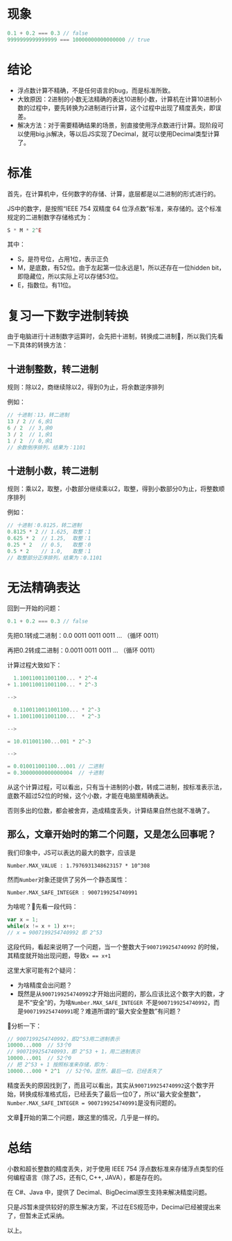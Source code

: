 # 现象
```javascript
0.1 + 0.2 === 0.3 // false
9999999999999999 === 10000000000000000 // true
```
# 结论
- 浮点数计算不精确，不是任何语言的bug，而是标准所致。
- 大致原因：2进制的小数无法精确的表达10进制小数，计算机在计算10进制小数的过程中，要先转换为2进制进行计算，这个过程中出现了精度丢失，即误差。
- 解决方法：对于需要精确结果的场景，别直接使用浮点数进行计算。现阶段可以使用big.js解决，等以后JS实现了Decimal，就可以使用Decimal类型计算了。

# 标准
首先，在计算机中，任何数字的存储、计算，底层都是以二进制的形式进行的。

JS中的数字，是按照“IEEE 754 双精度 64 位浮点数”标准，来存储的。这个标准规定的二进制数字存储格式为：
```js
S * M * 2^E
```
其中：
- S，是符号位，占用1位，表示正负
- M，是底数，有52位。由于左起第一位永远是1，所以还存在一位hidden bit，即隐藏位，所以实际上可以存储53位。
- E，指数位。有11位。

# 复习一下数字进制转换
由于电脑进行十进制数字运算时，会先把十进制，转换成二进制，所以我们先看一下具体的转换方法：

## 十进制整数，转二进制
规则：除以2，商继续除以2，得到0为止，将余数逆序排列

例如：

```js
// 十进制：13，转二进制
13 / 2 // 6,余1
6 / 2  // 3,余0
3 / 2  // 1,余1
1 / 2  // 0,余1
// 余数倒序排列，结果为：1101 
```

## 十进制小数，转二进制
规则：乘以2，取整，小数部分继续乘以2，取整，得到小数部分0为止，将整数顺序排列

例如：
```js
// 十进制：0.8125，转二进制
0.8125 * 2 // 1.625, 取整：1
0.625 * 2  // 1.25,  取整：1
0.25 * 2   // 0.5,   取整：0
0.5 * 2    // 1.0,   取整：1
// 取整部分正序排列，结果为：0.1101
```
# 无法精确表达
回到一开始的问题：
```js
0.1 + 0.2 === 0.3 // false
```
先把0.1转成二进制：0.0 0011 0011 0011 … （循环 0011）

再把0.2转成二进制：0.0011 0011 0011 … （循环 0011）

计算过程大致如下：

```js
  1.100110011001100... * 2^-4
+ 1.100110011001100... * 2^-3

-->

  0.1100110011001100... * 2^-3
+ 1.100110011001100...  * 2^-3

-->

= 10.011001100...001 * 2^-3

-->

= 0.010011001100...001 // 二进制
= 0.30000000000000004  // 十进制
```

从这个计算过程，可以看出，只有当十进制的小数，转成二进制，按标准表示法，底数不超过52位的时候，这个小数，才能在电脑里精确表达。

否则多出的位数，都会被舍弃，造成精度丢失，计算结果自然也就不准确了。

## 那么，文章开始时的第二个问题，又是怎么回事呢？

我们印象中，JS可以表达的最大的数字，应该是

`Number.MAX_VALUE : 1.7976931348623157 * 10^308`

然而`Number`对象还提供了另外一个静态属性：

`Number.MAX_SAFE_INTEGER : 9007199254740991`

为啥呢？先看一段代码：

```js
var x = 1;
while(x != x + 1) x++;
// x = 9007199254740992 即 2^53
```
这段代码，看起来说明了一个问题，当一个整数大于`9007199254740992` 的时候，其精度就开始出现问题，导致`x == x+1`

这里大家可能有2个疑问：
- 为啥精度会出问题？
- 既然是从`9007199254740992`才开始出问题的，那么应该比这个数字大的数，才是不“安全”的，为啥`Number.MAX_SAFE_INTEGER `不是`9007199254740992`，而是`9007199254740991`呢？难道所谓的“最大安全整数”有问题？

分析一下：

```js
// 9007199254740992，即2^53用二进制表示
10000...000  // 53个0
// 9007199254740993，即 2^53 + 1，用二进制表示
10000...001  // 52个0
// 把 2^53 + 1 按照标准来存储，即为：
10000...000 * 2^1  // 52个0。显然，最后一位，已经丢失了
```
精度丢失的原因找到了，而且可以看出，其实从`9007199254740992`这个数字开始，转换成标准格式后，已经丢失了最后一位0了，所以“最大安全整数”，`Number.MAX_SAFE_INTEGER = 9007199254740991`是没有问题的。

文章开始的第二个问题，跟这里的情况，几乎是一样的。

# 总结
小数和超长整数的精度丢失，对于使用 IEEE 754 浮点数标准来存储浮点类型的任何编程语言（除了JS，还有C, C++, JAVA），都是存在的。

在 C#、Java 中，提供了 Decimal、BigDecimal原生支持来解决精度问题。

只是JS暂未提供较好的原生解决方案，不过在ES规范中，Decimal已经被提出来了，但暂未正式采纳。

以上。

